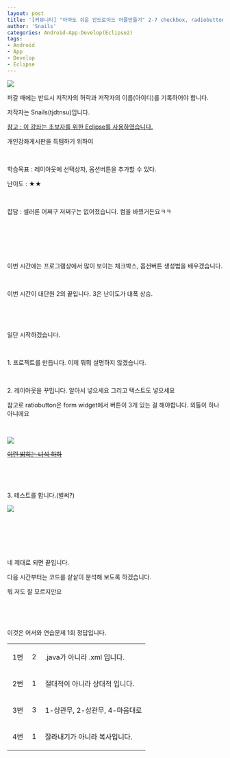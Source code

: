 ```yaml
---
layout: post
title: '[커뮤니티] "아마도 쉬운 안드로이드 어플만들기" 2-7 checkbox, radiobutton'
author: 'Snails'
categories: Android-App-Develop(Eclipse2)
tags:
- Android
- App
- Develop
- Eclipse
---
```



<script> location.href='https://cafe.naver.com/develoid/257008' ; </script>

<p><img src="https://dthumb-phinf.pstatic.net/?src=%22http%3A%2F%2Fpostfiles3.naver.net%2F20130523_178%2Ftjdtnsu_1369283538974akCh1_JPEG%2Fand.jpg%3Ftype%3Dw2%22&amp;type=cafe_wa740"></p>

<p>퍼갈 때에는 반드시 저작자의 허락과 저작자의 이름(아이디)를 기록하어야 합니다.</p>

<p>저작자는 Snails(tjdtnsu)입니다.</p>

<p><u>참고 : 이 강좌는 초보자를 위한 Eclipse를 사용하였습니다.</u></p>

<p>개인강좌게시판을 득템하기 위하여&nbsp;</p>

<p>&nbsp;<u>﻿</u></p>

<p>학습목표 :&nbsp;레이아웃에 선택상자, 옵션버튼을 추가할 수 있다.&nbsp;</p>

<p>난이도 : ★★
</p>
<p>&nbsp;</p>

<p>잡담 : 셀러론 어쩌구 저쩌구는 없어졌습니다. 컴을 바꿨거든요ㅋㅋ</p>

<p>&nbsp;</p>

<p>&nbsp;</p>

<p>&nbsp;</p>

<p>이번 시간에는 프로그램상에서 많이 보이는 체크박스, 옵션버튼 생성법을 배우겠습니다.</p>

<p>&nbsp;</p>

<p>이번 시간이 대단원 2의 끝입니다. 3은 난이도가 대폭 상승.</p>

<p>&nbsp;</p>

<p>&nbsp;</p>

<p>일단 시작하겠습니다.</p>

<p>&nbsp;</p>

<p>1. 프로젝트를 만듭니다. 이제 뭐뭐 설명하지 않겠습니다.</p>

<p>&nbsp;</p>

<p>2. 레이아웃을 꾸밉니다. 알아서 넣으세요 그리고 텍스트도 넣으세요</p>

<p>참고로 ratiobutton은 form widget에서 버튼이 3개 있는 걸 해야합니다. 외톨이 하나 아니에요</p>

<p>&nbsp;</p>

<p><img src="https://dthumb-phinf.pstatic.net/?src=%22http%3A%2F%2Fblogfiles.naver.net%2F20130606_19%2Ftjdtnsu_1370517527264GxigE_PNG%2F%25C1%25A6%25B8%25F1_%25BE%25F8%25C0%25BD.png%22&amp;type=cafe_wa740"></p>

<p><u><strike>이런 밝히는 녀석 하하</strike></u></p>

<p>&nbsp;</p>

<p>&nbsp;</p>

<p>3. 테스트를 합니다.(벌써?)</p>

<p><img src="https://dthumb-phinf.pstatic.net/?src=%22http%3A%2F%2Fblogfiles.naver.net%2F20130606_107%2Ftjdtnsu_1370518212986uyB0Y_PNG%2F%25C1%25A6%25B8%25F1_%25BE%25F8%25C0%25BD.png%22&amp;type=cafe_wa740"></p>

<p>&nbsp;</p>

<p>&nbsp;</p>

<p>&nbsp;</p>

<p>네 제대로 되면 끝입니다.</p>

<p>다음 시간부터는 코드를 샅샅이 분석해 보도록 하겠습니다.</p>

<p>뭐 저도 잘 모르지만요</p>

<p>&nbsp;</p>

<p>&nbsp;</p>

<p>이것은 어서와 연습문제 1회 정답입니다.</p>

<p>

















<table><tbody><tr><td >
<p>&nbsp;1번</p>
</td><td >
<p>&nbsp;2</p>
</td><td >
<p>&nbsp;.java가 아니라 .xml 입니다.</p>
</td></tr><tr><td >
<p>&nbsp;2번</p>
</td><td >
<p>&nbsp;1</p>
</td><td >
<p>&nbsp;절대적이 아니라 상대적 입니다.</p>
</td></tr><tr><td >
<p>&nbsp;3번</p>
</td><td >
<p>&nbsp;3</p>
</td><td >
<p>&nbsp;1-상관무, 2-상관무, 4-마음대로</p>
</td></tr><tr><td >
<p>&nbsp;4번</p>
</td><td >
<p>&nbsp;1</p>
</td><td >
<p>&nbsp;잘라내기가 아니라 복사입니다.</p>
</td></tr></tbody></table>
<p>&nbsp;</p>

<p>&nbsp;</p>

<p><em></em>&nbsp;</p>

<p></p>
<p>&nbsp;</p>
